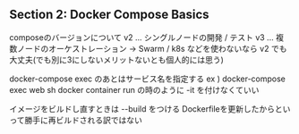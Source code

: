 ## Section 2: Docker Compose Basics
composeのバージョンについて
v2 ... シングルノードの開発 / テスト
v3 ... 複数ノードのオーケストレーション
→ Swarm / k8s などを使わないなら v2 でも大丈夫(でも別に3にしないメリットないとも個人的には思う)

docker-compose exec のあとはサービス名を指定する
ex ) docker-compose exec web sh
docker container run の時のように -it を付けなくていい

イメージをビルドし直すときは --build をつける
Dockerfileを更新したからといって勝手に再ビルドされる訳ではない